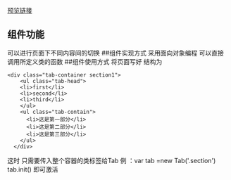 [预览链接](https://jinjianjun1.github.io/blog/js-component-tab/sample.html)

## 组件功能
可以进行页面下不同内容间的切换
##组件实现方式
采用面向对象编程
可以直接调用所定义类的函数
##组件使用方式
将页面写好 结构为
```
<div class="tab-container section1">
    <ul class="tab-head">
    <li>first</li>
    <li>second</li>
    <li>third</li>
    </ul>
    <ul class="tab-contain">
      <li>这是第一部分</li>
      <li>这是第二部分</li>
      <li>这是第三部分</li>
    </ul>
  </div>
```
这时 只需要传入整个容器的类标签给Tab
例 ：var tab =new Tab('.section')
    tab.init()
    即可激活
